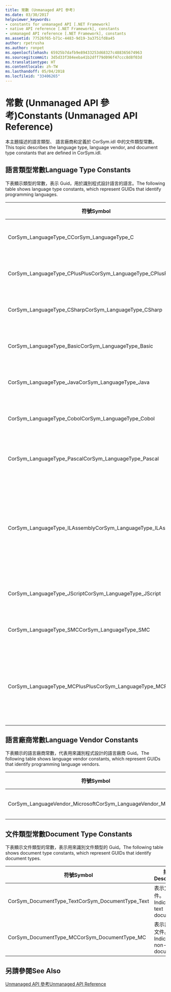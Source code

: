 ```yaml
---
title: 常數 (Unmanaged API 參考)
ms.date: 03/30/2017
helpviewer_keywords:
- constants for unmanaged API [.NET Framework]
- native API reference [.NET Framework], constants
- unmanaged API reference [.NET Framework], constants
ms.assetid: 77526f65-b71c-4483-9d19-3a3751fd8a45
author: rpetrusha
ms.author: ronpet
ms.openlocfilehash: 65925b7dafb9e89433253d68327c488365674963
ms.sourcegitcommit: 3d5d33f384eeba41b2dff79d096f47ccc8d8f03d
ms.translationtype: HT
ms.contentlocale: zh-TW
ms.lasthandoff: 05/04/2018
ms.locfileid: "33406265"
---
```

# <a name="constants-unmanaged-api-reference"></a><span data-ttu-id="50a0b-102">常數 (Unmanaged API 參考)</span><span class="sxs-lookup"><span data-stu-id="50a0b-102">Constants (Unmanaged API Reference)</span></span>
<span data-ttu-id="50a0b-103">本主題描述的語言類型、 語言廠商和定義於 CorSym.idl 中的文件類型常數。</span><span class="sxs-lookup"><span data-stu-id="50a0b-103">This topic describes the language type, language vendor, and document type constants that are defined in CorSym.idl.</span></span>  
  
## <a name="language-type-constants"></a><span data-ttu-id="50a0b-104">語言類型常數</span><span class="sxs-lookup"><span data-stu-id="50a0b-104">Language Type Constants</span></span>  
 <span data-ttu-id="50a0b-105">下表顯示類型的常數，表示 Guid，用於識別程式設計語言的語言。</span><span class="sxs-lookup"><span data-stu-id="50a0b-105">The following table shows language type constants, which represent GUIDs that identify programming languages.</span></span>  
  
|<span data-ttu-id="50a0b-106">符號</span><span class="sxs-lookup"><span data-stu-id="50a0b-106">Symbol</span></span>|<span data-ttu-id="50a0b-107">描述</span><span class="sxs-lookup"><span data-stu-id="50a0b-107">Description</span></span>|  
|------------|-----------------|  
|<span data-ttu-id="50a0b-108">CorSym_LanguageType_C</span><span class="sxs-lookup"><span data-stu-id="50a0b-108">CorSym_LanguageType_C</span></span>|<span data-ttu-id="50a0b-109">表示 C 語言。</span><span class="sxs-lookup"><span data-stu-id="50a0b-109">Indicates the C language.</span></span>|  
|<span data-ttu-id="50a0b-110">CorSym_LanguageType_CPlusPlus</span><span class="sxs-lookup"><span data-stu-id="50a0b-110">CorSym_LanguageType_CPlusPlus</span></span>|<span data-ttu-id="50a0b-111">表示 c + + 語言。</span><span class="sxs-lookup"><span data-stu-id="50a0b-111">Indicates the C++ language.</span></span>|  
|<span data-ttu-id="50a0b-112">CorSym_LanguageType_CSharp</span><span class="sxs-lookup"><span data-stu-id="50a0b-112">CorSym_LanguageType_CSharp</span></span>|<span data-ttu-id="50a0b-113">表示 C# 語言。</span><span class="sxs-lookup"><span data-stu-id="50a0b-113">Indicates the C# language.</span></span>|  
|<span data-ttu-id="50a0b-114">CorSym_LanguageType_Basic</span><span class="sxs-lookup"><span data-stu-id="50a0b-114">CorSym_LanguageType_Basic</span></span>|<span data-ttu-id="50a0b-115">表示基本語言。</span><span class="sxs-lookup"><span data-stu-id="50a0b-115">Indicates the Basic language.</span></span>|  
|<span data-ttu-id="50a0b-116">CorSym_LanguageType_Java</span><span class="sxs-lookup"><span data-stu-id="50a0b-116">CorSym_LanguageType_Java</span></span>|<span data-ttu-id="50a0b-117">表示 Java 語言。</span><span class="sxs-lookup"><span data-stu-id="50a0b-117">Indicates the Java language.</span></span>|  
|<span data-ttu-id="50a0b-118">CorSym_LanguageType_Cobol</span><span class="sxs-lookup"><span data-stu-id="50a0b-118">CorSym_LanguageType_Cobol</span></span>|<span data-ttu-id="50a0b-119">表示 COBOL 語言。</span><span class="sxs-lookup"><span data-stu-id="50a0b-119">Indicates the COBOL language.</span></span>|  
|<span data-ttu-id="50a0b-120">CorSym_LanguageType_Pascal</span><span class="sxs-lookup"><span data-stu-id="50a0b-120">CorSym_LanguageType_Pascal</span></span>|<span data-ttu-id="50a0b-121">表示依照 pascal 命名法的語言。</span><span class="sxs-lookup"><span data-stu-id="50a0b-121">Indicates the Pascal language.</span></span>|  
|<span data-ttu-id="50a0b-122">CorSym_LanguageType_ILAssembly</span><span class="sxs-lookup"><span data-stu-id="50a0b-122">CorSym_LanguageType_ILAssembly</span></span>|<span data-ttu-id="50a0b-123">表示 Microsoft intermediate language (MSIL) 的組譯程式碼。</span><span class="sxs-lookup"><span data-stu-id="50a0b-123">Indicates the Microsoft intermediate language (MSIL) assembly code.</span></span>|  
|<span data-ttu-id="50a0b-124">CorSym_LanguageType_JScript</span><span class="sxs-lookup"><span data-stu-id="50a0b-124">CorSym_LanguageType_JScript</span></span>|<span data-ttu-id="50a0b-125">表示 JScript 語言。</span><span class="sxs-lookup"><span data-stu-id="50a0b-125">Indicates the JScript language.</span></span>|  
|<span data-ttu-id="50a0b-126">CorSym_LanguageType_SMC</span><span class="sxs-lookup"><span data-stu-id="50a0b-126">CorSym_LanguageType_SMC</span></span>|<span data-ttu-id="50a0b-127">表示讓 SMC 語言。</span><span class="sxs-lookup"><span data-stu-id="50a0b-127">Indicates the SMC language.</span></span>|  
|<span data-ttu-id="50a0b-128">CorSym_LanguageType_MCPlusPlus</span><span class="sxs-lookup"><span data-stu-id="50a0b-128">CorSym_LanguageType_MCPlusPlus</span></span>|<span data-ttu-id="50a0b-129">表示啟用.NET Framework 的 c + + 語言。</span><span class="sxs-lookup"><span data-stu-id="50a0b-129">Indicates the C++ language enabled for the .NET Framework.</span></span>|  
  
## <a name="language-vendor-constants"></a><span data-ttu-id="50a0b-130">語言廠商常數</span><span class="sxs-lookup"><span data-stu-id="50a0b-130">Language Vendor Constants</span></span>  
 <span data-ttu-id="50a0b-131">下表顯示的語言廠商常數，代表用來識別程式設計的語言廠商 Guid。</span><span class="sxs-lookup"><span data-stu-id="50a0b-131">The following table shows language vendor constants, which represent GUIDs that identify programming language vendors.</span></span>  
  
|<span data-ttu-id="50a0b-132">符號</span><span class="sxs-lookup"><span data-stu-id="50a0b-132">Symbol</span></span>|<span data-ttu-id="50a0b-133">描述</span><span class="sxs-lookup"><span data-stu-id="50a0b-133">Description</span></span>|  
|------------|-----------------|  
|<span data-ttu-id="50a0b-134">CorSym_LanguageVendor_Microsoft</span><span class="sxs-lookup"><span data-stu-id="50a0b-134">CorSym_LanguageVendor_Microsoft</span></span>|<span data-ttu-id="50a0b-135">表示 Microsoft。</span><span class="sxs-lookup"><span data-stu-id="50a0b-135">Indicates Microsoft.</span></span>|  
  
## <a name="document-type-constants"></a><span data-ttu-id="50a0b-136">文件類型常數</span><span class="sxs-lookup"><span data-stu-id="50a0b-136">Document Type Constants</span></span>  
 <span data-ttu-id="50a0b-137">下表顯示文件類型的常數，表示用來識別文件類型的 Guid。</span><span class="sxs-lookup"><span data-stu-id="50a0b-137">The following table shows document type constants, which represent GUIDs that identify document types.</span></span>  
  
|<span data-ttu-id="50a0b-138">符號</span><span class="sxs-lookup"><span data-stu-id="50a0b-138">Symbol</span></span>|<span data-ttu-id="50a0b-139">描述</span><span class="sxs-lookup"><span data-stu-id="50a0b-139">Description</span></span>|  
|------------|-----------------|  
|<span data-ttu-id="50a0b-140">CorSym_DocumentType_Text</span><span class="sxs-lookup"><span data-stu-id="50a0b-140">CorSym_DocumentType_Text</span></span>|<span data-ttu-id="50a0b-141">表示文字文件。</span><span class="sxs-lookup"><span data-stu-id="50a0b-141">Indicates a text document.</span></span>|  
|<span data-ttu-id="50a0b-142">CorSym_DocumentType_MC</span><span class="sxs-lookup"><span data-stu-id="50a0b-142">CorSym_DocumentType_MC</span></span>|<span data-ttu-id="50a0b-143">表示非文字文件。</span><span class="sxs-lookup"><span data-stu-id="50a0b-143">Indicates a non-text document.</span></span>|  
  
## <a name="see-also"></a><span data-ttu-id="50a0b-144">另請參閱</span><span class="sxs-lookup"><span data-stu-id="50a0b-144">See Also</span></span>  
 [<span data-ttu-id="50a0b-145">Unmanaged API 參考</span><span class="sxs-lookup"><span data-stu-id="50a0b-145">Unmanaged API Reference</span></span>](../../../docs/framework/unmanaged-api/index.md)
